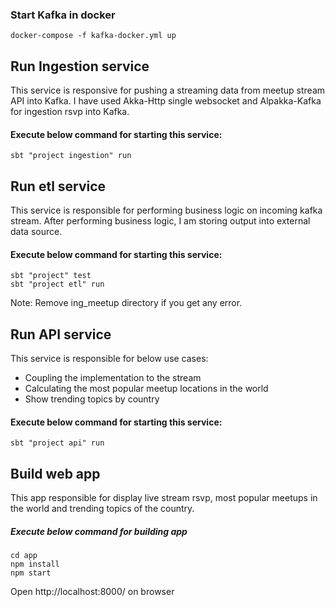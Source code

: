 ### Start Kafka in docker
`docker-compose -f kafka-docker.yml up` 

## Run Ingestion service
This service is responsive for pushing a streaming data from meetup stream API into Kafka.
I have used Akka-Http single websocket and Alpakka-Kafka for ingestion rsvp into Kafka.

#### Execute below command for starting this service:
`sbt "project ingestion" run` 

## Run etl service
This service is responsible for performing business logic on incoming kafka stream. After performing business logic, I am 
storing output into external data source.

#### Execute below command for starting this service:
```
sbt "project" test
sbt "project etl" run
``` 
Note: Remove ing_meetup directory if you get any error.

## Run API service
 This service is responsible for below use cases:
 
 - Coupling the implementation to the stream
 - Calculating the most popular meetup locations in the world
 - Show trending topics by country
 
#### Execute below command for starting this service:
`sbt "project api" run`


## Build web app
This app responsible for display live stream rsvp, most popular meetups in the world and trending topics
of the country.  

##### Execute below command for building app
```
cd app 
npm install
npm start
```

Open http://localhost:8000/ on browser